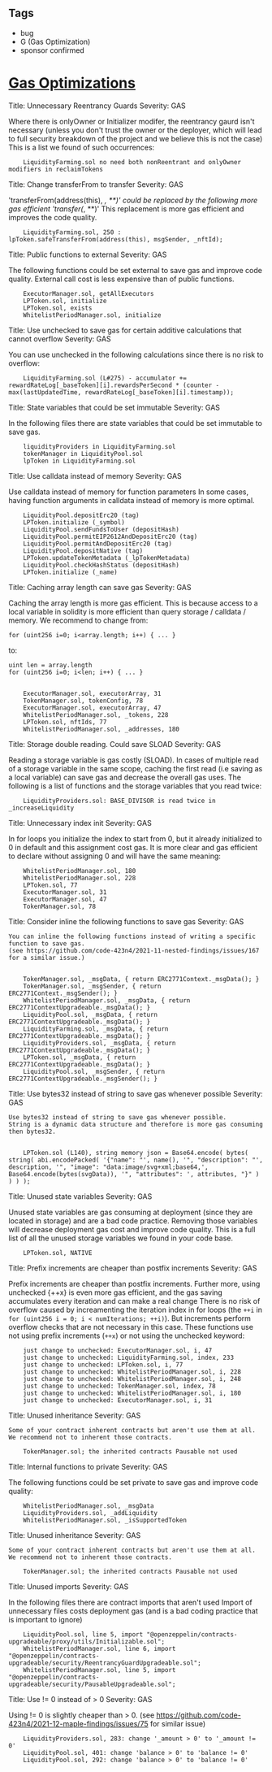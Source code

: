 ## Tags

- bug
- G (Gas Optimization)
- sponsor confirmed

# [Gas Optimizations](https://github.com/code-423n4/2022-03-biconomy-findings/issues/11) 

Title: Unnecessary Reentrancy Guards
Severity: GAS

Where there is onlyOwner or Initializer modifer, the reentrancy gaurd isn't 
necessary (unless you don't trust the owner or the deployer, which will lead to full security breakdown of the project and we believe this is not the case)
This is a list we found of such occurrences: 

        LiquidityFarming.sol no need both nonReentrant and onlyOwner modifiers in reclaimTokens



Title: Change transferFrom to transfer
Severity: GAS

'transferFrom(address(this), *, **)' could be replaced by the following more gas efficient 'transfer(*, **)'
               This replacement is more gas efficient and improves the code quality.

        LiquidityFarming.sol, 250 : lpToken.safeTransferFrom(address(this), msgSender, _nftId);


Title: Public functions to external
Severity: GAS

The following functions could be set external to save gas and improve code quality. 
External call cost is less expensive than of public functions. 

        ExecutorManager.sol, getAllExecutors
        LPToken.sol, initialize
        LPToken.sol, exists
        WhitelistPeriodManager.sol, initialize


Title: Use unchecked to save gas for certain additive calculations that cannot overflow
Severity: GAS


You can use unchecked in the following calculations since there is no risk to overflow:

        LiquidityFarming.sol (L#275) - accumulator += rewardRateLog[_baseToken][i].rewardsPerSecond * (counter - max(lastUpdatedTime, rewardRateLog[_baseToken][i].timestamp));



Title: State variables that could be set immutable
Severity: GAS

In the following files there are state variables that could be set immutable to save gas. 

        liquidityProviders in LiquidityFarming.sol
        tokenManager in LiquidityPool.sol
        lpToken in LiquidityFarming.sol



Title: Use calldata instead of memory
Severity: GAS


Use calldata instead of memory for function parameters
In some cases, having function arguments in calldata instead of
memory is more optimal.
    

        LiquidityPool.depositErc20 (tag)
        LPToken.initialize (_symbol)
        LiquidityPool.sendFundsToUser (depositHash)
        LiquidityPool.permitEIP2612AndDepositErc20 (tag)
        LiquidityPool.permitAndDepositErc20 (tag)
        LiquidityPool.depositNative (tag)
        LPToken.updateTokenMetadata (_lpTokenMetadata)
        LiquidityPool.checkHashStatus (depositHash)
        LPToken.initialize (_name)



Title: Caching array length can save gas
Severity: GAS


Caching the array length is more gas efficient.
This is because access to a local variable in solidity is more efficient than query storage / calldata / memory.
We recommend to change from:    

    for (uint256 i=0; i<array.length; i++) { ... }

to: 

    uint len = array.length  
    for (uint256 i=0; i<len; i++) { ... }


        ExecutorManager.sol, executorArray, 31
        TokenManager.sol, tokenConfig, 78
        ExecutorManager.sol, executorArray, 47
        WhitelistPeriodManager.sol, _tokens, 228
        LPToken.sol, nftIds, 77
        WhitelistPeriodManager.sol, _addresses, 180



Title: Storage double reading. Could save SLOAD
Severity: GAS

Reading a storage variable is gas costly (SLOAD). In cases of multiple read of a storage variable in the same scope, caching the first read (i.e saving as a local variable) can save gas and decrease the
 overall gas uses. The following is a list of functions and the storage variables that you read twice: 

        LiquidityProviders.sol: BASE_DIVISOR is read twice in _increaseLiquidity



Title: Unnecessary index init
Severity: GAS


In for loops you initialize the index to start from 0, but it already initialized to 0 in default and this assignment cost gas. 
It is more clear and gas efficient to declare without assigning 0 and will have the same meaning:

        WhitelistPeriodManager.sol, 180
        WhitelistPeriodManager.sol, 228
        LPToken.sol, 77
        ExecutorManager.sol, 31
        ExecutorManager.sol, 47
        TokenManager.sol, 78




Title: Consider inline the following functions to save gas
Severity: GAS


    You can inline the following functions instead of writing a specific function to save gas.
    (see https://github.com/code-423n4/2021-11-nested-findings/issues/167 for a similar issue.)

    
        TokenManager.sol, _msgData, { return ERC2771Context._msgData(); }
        TokenManager.sol, _msgSender, { return ERC2771Context._msgSender(); }
        WhitelistPeriodManager.sol, _msgData, { return ERC2771ContextUpgradeable._msgData(); }
        LiquidityPool.sol, _msgData, { return ERC2771ContextUpgradeable._msgData(); }
        LiquidityFarming.sol, _msgData, { return ERC2771ContextUpgradeable._msgData(); }
        LiquidityProviders.sol, _msgData, { return ERC2771ContextUpgradeable._msgData(); }
        LPToken.sol, _msgData, { return ERC2771ContextUpgradeable._msgData(); }
        LiquidityPool.sol, _msgSender, { return ERC2771ContextUpgradeable._msgSender(); }



Title: Use bytes32 instead of string to save gas whenever possible
Severity: GAS


    Use bytes32 instead of string to save gas whenever possible.
    String is a dynamic data structure and therefore is more gas consuming then bytes32.

    
        LPToken.sol (L140), string memory json = Base64.encode( bytes( string( abi.encodePacked( '{"name": "', name(), '", "description": "', description, '", "image": "data:image/svg+xml;base64,', Base64.encode(bytes(svgData)), '", "attributes": ', attributes, "}" ) ) ) );




Title: Unused state variables
Severity: GAS

Unused state variables are gas consuming at deployment (since they are located in storage) and are 
a bad code practice. Removing those variables will decrease deployment gas cost and improve code quality. 
This is a full list of all the unused storage variables we found in your code base. 

        LPToken.sol, NATIVE



Title: Prefix increments are cheaper than postfix increments
Severity: GAS

Prefix increments are cheaper than postfix increments. 
Further more, using unchecked {++x} is even more gas efficient, and the gas saving accumulates every iteration and can make a real change
There is no risk of overflow caused by increamenting the iteration index in for loops (the `++i` in `for (uint256 i = 0; i < numIterations; ++i)`).
But increments perform overflow checks that are not necessary in this case.
These functions use not using prefix increments (`++x`) or not using the unchecked keyword: 

        just change to unchecked: ExecutorManager.sol, i, 47
        just change to unchecked: LiquidityFarming.sol, index, 233
        just change to unchecked: LPToken.sol, i, 77
        just change to unchecked: WhitelistPeriodManager.sol, i, 228
        just change to unchecked: WhitelistPeriodManager.sol, i, 248
        just change to unchecked: TokenManager.sol, index, 78
        just change to unchecked: WhitelistPeriodManager.sol, i, 180
        just change to unchecked: ExecutorManager.sol, i, 31



Title: Unused inheritance
Severity: GAS


    Some of your contract inherent contracts but aren't use them at all.
    We recommend not to inherent those contracts.
    
        TokenManager.sol; the inherited contracts Pausable not used


Title: Internal functions to private
Severity: GAS

The following functions could be set private to save gas and improve code quality:

        WhitelistPeriodManager.sol, _msgData
        LiquidityProviders.sol, _addLiquidity
        WhitelistPeriodManager.sol, _isSupportedToken


Title: Unused inheritance
Severity: GAS


    Some of your contract inherent contracts but aren't use them at all.
    We recommend not to inherent those contracts.
    
        TokenManager.sol; the inherited contracts Pausable not used


Title: Unused imports
Severity: GAS


In the following files there are contract imports that aren't used
Import of unnecessary files costs deployment gas (and is a bad coding practice that is important to ignore)

        LiquidityPool.sol, line 5, import "@openzeppelin/contracts-upgradeable/proxy/utils/Initializable.sol";
        WhitelistPeriodManager.sol, line 6, import "@openzeppelin/contracts-upgradeable/security/ReentrancyGuardUpgradeable.sol";
        WhitelistPeriodManager.sol, line 5, import "@openzeppelin/contracts-upgradeable/security/PausableUpgradeable.sol";




Title: Use != 0 instead of > 0
Severity: GAS


Using != 0 is slightly cheaper than > 0. (see https://github.com/code-423n4/2021-12-maple-findings/issues/75 for similar issue)


        LiquidityProviders.sol, 283: change '_amount > 0' to '_amount != 0'
        LiquidityPool.sol, 401: change 'balance > 0' to 'balance != 0'
        LiquidityPool.sol, 292: change 'balance > 0' to 'balance != 0'